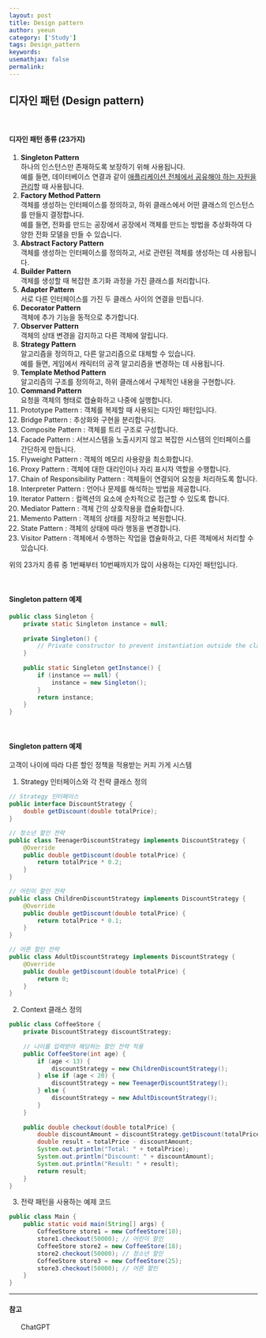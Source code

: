 ```yaml
---
layout: post
title: Design pattern
author: yeeun
category: ['Study']
tags: Design_pattern
keywords: 
usemathjax: false
permalink: 
---
```


## 디자인 패턴 (Design pattern)

<br/>

#### 디자인 패턴 종류 (23가지)
<ol>
<li>
<strong>Singleton Pattern</strong><br/>
하나의 인스턴스만 존재하도록 보장하기 위해 사용됩니다.<br/>
예를 들면, 데이터베이스 연결과 같이 <u>애플리케이션 전체에서 공유해야 하는 자원을 관리</u>할 때 사용됩니다.
</li>
<li>
<strong>Factory Method Pattern</strong><br/>
객체를 생성하는 인터페이스를 정의하고, 하위 클래스에서 어떤 클래스의 인스턴스를 만들지 결정합니다.<br/>
예를 들면, 전화를 만드는 공장에서 공장에서 객체를 만드는 방법을 추상화하여 다양한 전화 모델을 만들 수 있습니다.
</li>
<li>
<strong>Abstract Factory Pattern</strong><br/>
객체를 생성하는 인터페이스를 정의하고, 서로 관련된 객체를 생성하는 데 사용됩니다.
</li>
<li>
<strong>Builder Pattern</strong><br/>
객체를 생성할 때 복잡한 초기화 과정을 가진 클래스를 처리합니다.
</li>
<li>
<strong>Adapter Pattern</strong><br/>
서로 다른 인터페이스를 가진 두 클래스 사이의 연결을 만듭니다.
</li>
<li>
<strong>Decorator Pattern</strong><br/>
객체에 추가 기능을 동적으로 추가합니다.
</li>
<li>
<strong>Observer Pattern</strong><br/>
객체의 상태 변경을 감지하고 다른 객체에 알립니다.
</li>
<li>
<strong>Strategy Pattern</strong><br/>
알고리즘을 정의하고, 다른 알고리즘으로 대체할 수 있습니다.<br/>
예를 들면, 게임에서 캐릭터의 공격 알고리즘을 변경하는 데 사용됩니다.
</li>
<li>
<strong>Template Method Pattern</strong><br/>
알고리즘의 구조를 정의하고, 하위 클래스에서 구체적인 내용을 구현합니다.
</li>
<li>
<strong>Command Pattern</strong><br/>
요청을 객체의 형태로 캡슐화하고 나중에 실행합니다.
</li>
<li>Prototype Pattern : 객체를 복제할 때 사용되는 디자인 패턴입니다.</li>
<li>Bridge Pattern : 추상화와 구현을 분리합니다.</li>
<li>Composite Pattern : 객체를 트리 구조로 구성합니다.</li>
<li>Facade Pattern : 서브시스템을 노출시키지 않고 복잡한 시스템의 인터페이스를 간단하게 만듭니다.</li>
<li>Flyweight Pattern : 객체의 메모리 사용량을 최소화합니다.</li>
<li>Proxy Pattern : 객체에 대한 대리인이나 자리 표시자 역할을 수행합니다.</li>
<li>Chain of Responsibility Pattern : 객체들이 연결되어 요청을 처리하도록 합니다.</li>
<li>Interpreter Pattern : 언어나 문제를 해석하는 방법을 제공합니다.</li>
<li>Iterator Pattern : 컬렉션의 요소에 순차적으로 접근할 수 있도록 합니다.</li>
<li>Mediator Pattern : 객체 간의 상호작용을 캡슐화합니다.</li>
<li>Memento Pattern : 객체의 상태를 저장하고 복원합니다.</li>
<li>State Pattern : 객체의 상태에 따라 행동을 변경합니다.</li>
<li>Visitor Pattern : 객체에서 수행하는 작업을 캡슐화하고, 다른 객체에서 처리할 수 있습니다.</li>
</ol>

위의 23가지 종류 중 1번째부터 10번째까지가 많이 사용하는 디자인 패턴입니다.

<br/>

#### Singleton pattern 예제
```java
public class Singleton {
    private static Singleton instance = null;
 
    private Singleton() {
        // Private constructor to prevent instantiation outside the class
    }
 
    public static Singleton getInstance() {
        if (instance == null) {
            instance = new Singleton();
        }
        return instance;
    }
}
```

<br/>

#### Singleton pattern 예제
고객이 나이에 따라 다른 할인 정책을 적용받는 커피 가게 시스템

1. Strategy 인터페이스와 각 전략 클래스 정의
```java
// Strategy 인터페이스
public interface DiscountStrategy {
    double getDiscount(double totalPrice);
}

// 청소년 할인 전략
public class TeenagerDiscountStrategy implements DiscountStrategy {
    @Override
    public double getDiscount(double totalPrice) {
        return totalPrice * 0.2;
    }
}

// 어린이 할인 전략
public class ChildrenDiscountStrategy implements DiscountStrategy {
    @Override
    public double getDiscount(double totalPrice) {
        return totalPrice * 0.1;
    }
}

// 어른 할인 전략
public class AdultDiscountStrategy implements DiscountStrategy {
    @Override
    public double getDiscount(double totalPrice) {
        return 0;
    }
}
```

2. Context 클래스 정의
```java
public class CoffeeStore {
    private DiscountStrategy discountStrategy;
 
    // 나이를 입력받아 해당하는 할인 전략 적용
    public CoffeeStore(int age) {
        if (age < 13) {
            discountStrategy = new ChildrenDiscountStrategy();
        } else if (age < 20) {
            discountStrategy = new TeenagerDiscountStrategy();
        } else {
            discountStrategy = new AdultDiscountStrategy();
        }
    }
 
    public double checkout(double totalPrice) {
        double discountAmount = discountStrategy.getDiscount(totalPrice);
        double result = totalPrice - discountAmount;
        System.out.println("Total: " + totalPrice);
        System.out.println("Discount: " + discountAmount);
        System.out.println("Result: " + result);
        return result;
    }
}
```

3. 전략 패턴을 사용하는 예제 코드
```java
public class Main {
    public static void main(String[] args) {
        CoffeeStore store1 = new CoffeeStore(10);
        store1.checkout(50000); // 어린이 할인
        CoffeeStore store2 = new CoffeeStore(18);
        store2.checkout(50000); // 청소년 할인
        CoffeeStore store3 = new CoffeeStore(25);
        store3.checkout(50000); // 어른 할인
    }
}
```

<hr>

#### 참고
<ul>ChatGPT</ul>

